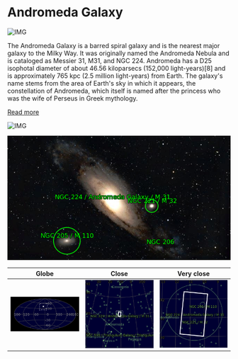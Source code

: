 # Andromeda Galaxy
![IMG](../Imaging//Original/Andromeda_Galaxy.jpg)

The Andromeda Galaxy is a barred spiral galaxy and is the nearest major galaxy to the Milky Way. It was originally named the Andromeda Nebula and is cataloged as Messier 31, M31, and NGC 224. Andromeda has a D25 isophotal diameter of about 46.56 kiloparsecs (152,000 light-years)[8] and is approximately 765 kpc (2.5 million light-years) from Earth. The galaxy's name stems from the area of Earth's sky in which it appears, the constellation of Andromeda, which itself is named after the princess who was the wife of Perseus in Greek mythology. 

[Read more](https://en.wikipedia.org/wiki/Andromeda_Galaxy)

![IMG](../Imaging//Grayscale/Andromeda_Galaxy.jpg)

![IMG](../Imaging//Annotated/Andromeda_Galaxy_Annotated.jpg)

| Globe | Close | Very close |
| ----- | ----- | ----- |
|![IMG](../Imaging//Annotated/Andromeda_Galaxy_Globe.jpg) |![IMG](../Imaging//Annotated/Andromeda_Galaxy_Close.jpg) |![IMG](../Imaging//Annotated/Andromeda_Galaxy_Closer.jpg) |